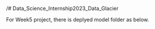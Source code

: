 /# Data_Science_Internship2023_Data_Glacier

For Week5 project, there is deplyed model folder as below.
